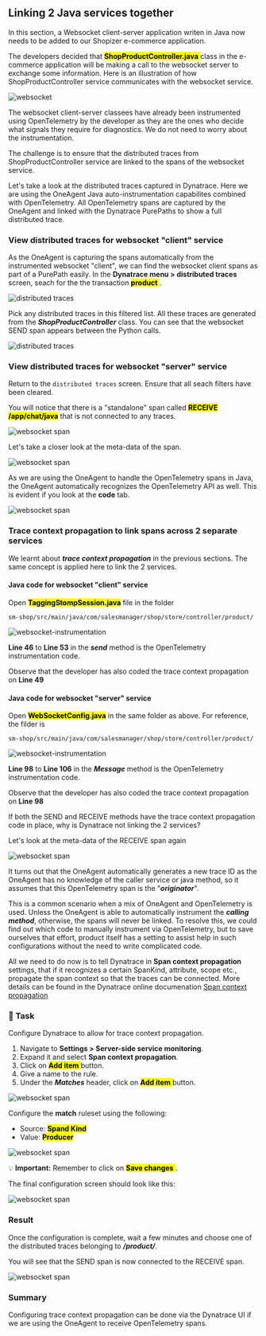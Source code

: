 ## Linking 2 Java services together

In this section, a Websocket client-server application writen in Java now needs to be added to our Shopizer e-commerce application.

The developers decided that <mark>**ShopProductController.java** </mark> class in the e-commerce application will be making a call to the websocket server to exchange some information. Here is an illustration of how ShopProductController service communicates with the websocket service.

![websocket](../../../assets/images/04-01-communication.png)

The websocket client-server classees have already been instrumented using OpenTelemetry by the developer as they are the ones who decide what signals they require for diagnostics. We do not need to worry about the instrumentation.

The challenge is to ensure that the distributed traces from ShopProductController service are linked to the spans of the websocket service.

Let's take a look at the distributed traces captured in Dynatrace. Here we are using the OneAgent Java auto-instrumentation capabilites combined with OpenTelemetry. All OpenTelemetry spans are captured by the OneAgent and linked with the Dynatrace PurePaths to show a full distributed trace.

### View distributed traces for websocket "client" service

As the OneAgent is capturing the spans automatically from the instrumented websocket "client", we can find the websocket client spans as part of a PurePath easily. In the **Dynatrace menu > distributed traces** screen, seach for the the transaction <mark>**product** </mark>.

![distributed traces](../../../assets/images/04-01-traces-product.gif)

Pick any distributed traces in this filtered list. All these traces are generated from the ***ShopProductController*** class. You can see that the websocket SEND span appears between the Python calls.

![distributed traces](../../../assets/images/04-01-traces-product2.png)

### View distributed traces for websocket "server" service

Return to the `distributed traces` screen. Ensure that all seach filters have been cleared. 

You will notice that there is a "standalone" span called <mark>**RECEIVE /app/chat/java**</mark> that is not connected to any traces.

![websocket span](../../../assets/images/04-01-websocketserver-span1.png)

Let's take a closer look at the meta-data of the span.

![websocket span](../../../assets/images/04-01-websocketserver-span2.png)

As we are using the OneAgent to handle the OpenTelemetry spans in Java, the OneAgent automatically recognizes the OpenTelemetry API as well. This is evident if you look at the **code** tab.

![websocket span](../../../assets/images/04-01-websocketserver-span-code.png)

### Trace context propagation to link spans across 2 separate services

We learnt about ***trace context propagation*** in the previous sections. The same concept is applied here to link the 2 services.

#### Java code for websocket "client" service

Open <mark>**TaggingStompSession.java**</mark> file in the folder

```
sm-shop/src/main/java/com/salesmanager/shop/store/controller/product/
```

![websocket-instrumentation](../../../assets/images/04-01-TaggingStompSession.png)

**Line 46** to **Line 53** in the ***send*** method is the OpenTelemetry instrumentation code.

Observe that the developer has also coded the trace context propagation on **Line 49**

#### Java code for websocket "server" service

Open <mark>**WebSocketConfig.java**</mark> in the same folder as above. For reference, the filder is

```
sm-shop/src/main/java/com/salesmanager/shop/store/controller/product/
```

![websocket-instrumentation](../../../assets/images/04-01-WebSocketConfig.png)

**Line 98** to **Line 106** in the ***Message*** method is the OpenTelemetry instrumentation code.

Observe that the developer has also coded the trace context propagation on **Line 98**

If both the SEND and RECEIVE methods have the trace context propagation code in place, why is Dynatrace not linking the 2 services?

Let's look at the meta-data of the RECEIVE span again

![websocket span](../../../assets/images/04-01-websocketserver-meta-traceid.png)

It turns out that the OneAgent automatically generates a new trace ID as the OneAgent has no knowledge of the caller service or java method, so it assumes that this OpenTelemetry span is the "***originator***".

This is a common scenario when a mix of OneAgent and OpenTelemetry is used. Unless the OneAgent is able to automatically instrument the ***calling method***, otherwise, the spans will never be linked. To resolve this, we could find out which code to manually instrument via OpenTelemetry, but to save ourselves that effort, product itself has a setting to assist help in such configurations without the need to write complicated code.

All we need to do now is to tell Dynatrace in **Span context propagation** settings, that if it recognizes a certain SpanKind, attribute, scope etc., propagate the span context so that the traces can be connected. More details can be found in the Dynatrace online documenation [Span context propagation](https://www.dynatrace.com/support/help/shortlink/span-settings#span-context-propagation)

### 📌 Task

Configure Dynatrace to allow for trace context propagation.

1. Navigate to **Settings > Server-side service monitoring**.
1. Expand it and select  **Span context propagation**.
1. Click on <mark>**Add item** </mark> button.
1. Give a name to the rule.
1. Under the ***Matches*** header, click on <mark>**Add item** </mark> button.

![websocket span](../../../assets/images/04-01-spancontext-config1.png)

Configure the **match** ruleset using the following:
- Source: <mark>**Spand Kind**</mark>
- Value: <mark>**Producer**</mark>

![websocket span](../../../assets/images/04-01-spancontext-config2.png)

💡 **Important:** Remember to click on <mark>**Save changes** </mark>.

The final configuration screen should look like this:

![websocket span](../../../assets/images/04-01-spancontext-configFinal.png)

### Result

Once the configuration is complete, wait a few minutes and choose one of the distributed traces belonging to ***/product/***.

You will see that the SEND span is now connected to the RECEIVE span.

![websocket span](../../../assets/images/04-01-websocketserver-result.png)

### Summary

Configuring trace context propagation can be done via the Dynatrace UI if we are using the OneAgent to receive OpenTelemetry spans.